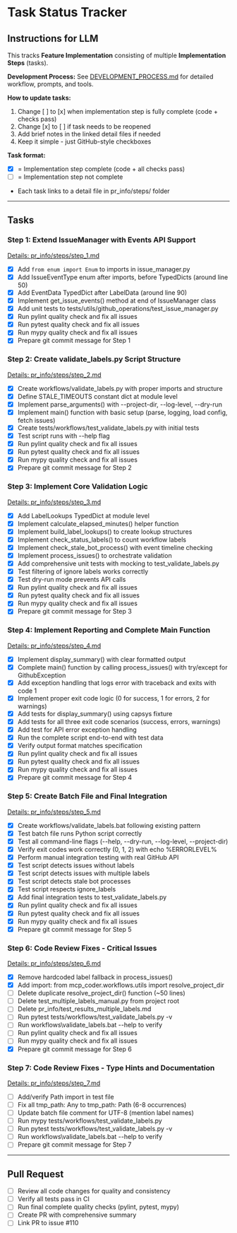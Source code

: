 # Task Status Tracker

## Instructions for LLM

This tracks **Feature Implementation** consisting of multiple **Implementation Steps** (tasks).

**Development Process:** See [DEVELOPMENT_PROCESS.md](./DEVELOPMENT_PROCESS.md) for detailed workflow, prompts, and tools.

**How to update tasks:**
1. Change [ ] to [x] when implementation step is fully complete (code + checks pass)
2. Change [x] to [ ] if task needs to be reopened
3. Add brief notes in the linked detail files if needed
4. Keep it simple - just GitHub-style checkboxes

**Task format:**
- [x] = Implementation step complete (code + all checks pass)
- [ ] = Implementation step not complete
- Each task links to a detail file in pr_info/steps/ folder

---

## Tasks

### Step 1: Extend IssueManager with Events API Support
[Details: pr_info/steps/step_1.md](steps/step_1.md)

- [x] Add `from enum import Enum` to imports in issue_manager.py
- [x] Add IssueEventType enum after imports, before TypedDicts (around line 50)
- [x] Add EventData TypedDict after LabelData (around line 90)
- [x] Implement get_issue_events() method at end of IssueManager class
- [x] Add unit tests to tests/utils/github_operations/test_issue_manager.py
- [x] Run pylint quality check and fix all issues
- [x] Run pytest quality check and fix all issues
- [x] Run mypy quality check and fix all issues
- [x] Prepare git commit message for Step 1

### Step 2: Create validate_labels.py Script Structure
[Details: pr_info/steps/step_2.md](steps/step_2.md)

- [x] Create workflows/validate_labels.py with proper imports and structure
- [x] Define STALE_TIMEOUTS constant dict at module level
- [x] Implement parse_arguments() with --project-dir, --log-level, --dry-run
- [x] Implement main() function with basic setup (parse, logging, load config, fetch issues)
- [x] Create tests/workflows/test_validate_labels.py with initial tests
- [x] Test script runs with --help flag
- [x] Run pylint quality check and fix all issues
- [x] Run pytest quality check and fix all issues
- [x] Run mypy quality check and fix all issues
- [x] Prepare git commit message for Step 2

### Step 3: Implement Core Validation Logic
[Details: pr_info/steps/step_3.md](steps/step_3.md)

- [x] Add LabelLookups TypedDict at module level
- [x] Implement calculate_elapsed_minutes() helper function
- [x] Implement build_label_lookups() to create lookup structures
- [x] Implement check_status_labels() to count workflow labels
- [x] Implement check_stale_bot_process() with event timeline checking
- [x] Implement process_issues() to orchestrate validation
- [x] Add comprehensive unit tests with mocking to test_validate_labels.py
- [x] Test filtering of ignore labels works correctly
- [x] Test dry-run mode prevents API calls
- [x] Run pylint quality check and fix all issues
- [x] Run pytest quality check and fix all issues
- [x] Run mypy quality check and fix all issues
- [x] Prepare git commit message for Step 3

### Step 4: Implement Reporting and Complete Main Function
[Details: pr_info/steps/step_4.md](steps/step_4.md)

- [x] Implement display_summary() with clear formatted output
- [x] Complete main() function by calling process_issues() with try/except for GithubException
- [x] Add exception handling that logs error with traceback and exits with code 1
- [x] Implement proper exit code logic (0 for success, 1 for errors, 2 for warnings)
- [x] Add tests for display_summary() using capsys fixture
- [x] Add tests for all three exit code scenarios (success, errors, warnings)
- [x] Add test for API error exception handling
- [x] Run the complete script end-to-end with test data
- [x] Verify output format matches specification
- [x] Run pylint quality check and fix all issues
- [x] Run pytest quality check and fix all issues
- [x] Run mypy quality check and fix all issues
- [x] Prepare git commit message for Step 4

### Step 5: Create Batch File and Final Integration
[Details: pr_info/steps/step_5.md](steps/step_5.md)

- [x] Create workflows/validate_labels.bat following existing pattern
- [x] Test batch file runs Python script correctly
- [x] Test all command-line flags (--help, --dry-run, --log-level, --project-dir)
- [x] Verify exit codes work correctly (0, 1, 2) with echo %ERRORLEVEL%
- [x] Perform manual integration testing with real GitHub API
- [x] Test script detects issues without labels
- [x] Test script detects issues with multiple labels
- [x] Test script detects stale bot processes
- [x] Test script respects ignore_labels
- [x] Add final integration tests to test_validate_labels.py
- [x] Run pylint quality check and fix all issues
- [x] Run pytest quality check and fix all issues
- [x] Run mypy quality check and fix all issues
- [x] Prepare git commit message for Step 5

### Step 6: Code Review Fixes - Critical Issues
[Details: pr_info/steps/step_6.md](steps/step_6.md)

- [x] Remove hardcoded label fallback in process_issues()
- [x] Add import: from mcp_coder.workflows.utils import resolve_project_dir
- [ ] Delete duplicate resolve_project_dir() function (~50 lines)
- [ ] Delete test_multiple_labels_manual.py from project root
- [ ] Delete pr_info/test_results_multiple_labels.md
- [ ] Run pytest tests/workflows/test_validate_labels.py -v
- [ ] Run workflows\validate_labels.bat --help to verify
- [ ] Run pylint quality check and fix all issues
- [ ] Run mypy quality check and fix all issues
- [x] Prepare git commit message for Step 6

### Step 7: Code Review Fixes - Type Hints and Documentation
[Details: pr_info/steps/step_7.md](steps/step_7.md)

- [ ] Add/verify Path import in test file
- [ ] Fix all tmp_path: Any to tmp_path: Path (6-8 occurrences)
- [ ] Update batch file comment for UTF-8 (mention label names)
- [ ] Run mypy tests/workflows/test_validate_labels.py
- [ ] Run pytest tests/workflows/test_validate_labels.py -v
- [ ] Run workflows\validate_labels.bat --help to verify
- [ ] Prepare git commit message for Step 7

---

## Pull Request

- [ ] Review all code changes for quality and consistency
- [ ] Verify all tests pass in CI
- [ ] Run final complete quality checks (pylint, pytest, mypy)
- [ ] Create PR with comprehensive summary
- [ ] Link PR to issue #110
